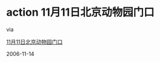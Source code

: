 # action 11月11日北京动物园门口

via

[11月11日北京动物园门口](http://www.google.com/search?q=11%E6%9C%8811%E6%97%A5%E5%8C%97%E4%BA%AC%E5%8A%A8%E7%89%A9%E5%9B%AD%E9%97%A8%E5%8F%A3&start=0&ie=utf-8&oe=utf-8&client=firefox-a&rls=org.mozilla:en-US:official)

2006-11-14